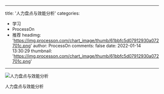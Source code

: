 
---
title: '人力盘点与效能分析'
categories: 
 - 学习
 - ProcessOn
 - 推荐
headimg: 'https://img.processon.com/chart_image/thumb/61bbfc5d07912930a072701c.png'
author: ProcessOn
comments: false
date: 2022-01-14 13:30:29
thumbnail: 'https://img.processon.com/chart_image/thumb/61bbfc5d07912930a072701c.png'
---

<div>   
<img class="thumb" alt="人力盘点与效能分析" src="https://img.processon.com/chart_image/thumb/61bbfc5d07912930a072701c.png" referrerpolicy="no-referrer">
<p>人力盘点与效能分析</p>  
</div>
            